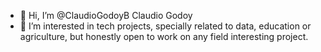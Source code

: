 - 👋 Hi, I’m @ClaudioGodoyB Claudio Godoy
- 👀 I’m interested in tech projects, specially related to data, education or agriculture, but honestly open to work on any field interesting project.

<!---
ClaudioGodoyB/ClaudioGodoyB is a ✨ special ✨ repository because its `README.md` (this file) appears on your GitHub profile.
You can click the Preview link to take a look at your changes.
--->

